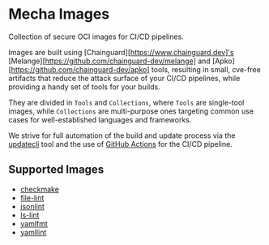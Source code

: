 # Mecha Images

Collection of secure OCI images for CI/CD pipelines.

Images are built using [Chainguard][https://www.chainguard.dev]'s [Melange][https://github.com/chainguard-dev/melange]
and [Apko][https://github.com/chainguard-dev/apko] tools, resulting in small, cve-free artifacts that reduce the
attack surface of your CI/CD pipelines, while providing a handy set of tools for your builds.

They are divided in `Tools` and `Collections`, where `Tools` are single-tool images, while `Collections`
are multi-purpose ones targeting common use cases for well-established languages and frameworks.

We strive for full automation of the build and update process via the [updatecli](https://www.updatecli.io) tool and
the use of [GitHub Actions](https://github.com/features/actions) for the CI/CD pipeline.

## Supported Images

- [checkmake](https://github.com/mrtazz/checkmake)
- [file-lint](https://github.com/cytopia/docker-file-lint)
- [jsonlint](https://github.com/zaach/jsonlint)
- [ls-lint](https://github.com/loeffel-io/ls-lint)
- [yamlfmt](https://github.com/google/yamlfmt)
- [yamllint](https://github.com/adrienverge/yamllint)
